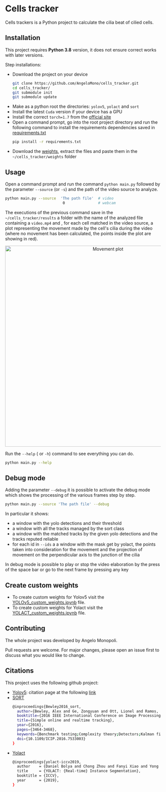 # Cells tracker

Cells trackers is a Python project to calculate the cilia beat of cilied cells.

## Installation
This project requires **Python 3.8** version, it does not ensure correct works with later versions.

Step installations:
- Download the project on your device
    ```bash
    git clone https://github.com/AngeloMono/cells_tracker.git
    cd cells_tracker/
    git submodule init
    git submodule update
    ```
- Make as a python root the directories: `yolov5`, `yolact` and `sort`
- Install the latest `Cuda` version if your device has a GPU
- Install the correct `torch=1.7` from the [official site](https://pytorch.org/)
- Open a command prompt, go into the root project directory and run the following command to install the requirements
 dependencies saved in [requirements.txt](requirements.txt) 
    ```bash
    pip install -r requirements.txt
    ```
- Download the [weights](https://drive.google.com/file/d/1XmJ-aco5xJdpxPwDBCYYYwwaPWOlcmnH/view?usp=sharing),
 extract the files and paste them in the `~/cells_tracker/weights` folder

## Usage

Open a command prompt and run the command `python main.py` followed by the parameter `--source` (or `-s`) and 
the path of the video source to analyze.

```bash
python main.py --source  'The path file'  # video
                          0               # webcam
```

The executions of the previous command save in the `~/cells_tracker/results` a folder with the name of the analyzed file 
containing a `video.mp4` and , for each cell matched in the video source, 
a plot representing the movement made by the cell's cilia during the video 
(where no movement has been calculated, the points inside the plot are showing in red).
<p align="center">
    <a href="https://drive.google.com/uc?export=view&id=1GtDSqJdUMtxpQE4YwvEU9mWkOcR7B_HR">
        <img src="https://drive.google.com/uc?export=view&id=1GtDSqJdUMtxpQE4YwvEU9mWkOcR7B_HR" style="width: 650px; max-width: 100%; height: auto" title="Movement plot" />
    </a>
</p>

Run the `--help` ( or `-h`) command to see everything you can do.
```bash
python main.py --help 
```

## Debug mode
Adding the parameter `--debug` it is possible to activate the debug mode which shows the processing of the various 
frames step by step.
```bash
python main.py --source 'The path file' --debug
```


In particular it shows:
    <ul>
        <li>a window with the yolo detections and their threshold</li>
        <li>a window with all the tracks managed by the sort class</li>
        <li>a window with the matched tracks by the given yolo detections and the tracks reputed reliable</li>
        <li>for each id in `--ids` a a window with the mask get by yolact, the points taken into consideration for the movement
            and the projection of movement on the perpendicular axis to the junction of the cilia</li>
    </ul>



In debug mode is possible to play or stop the video elaboration by the press of the space bar or 
go to the next frame by pressing any key

## Create custom weights
* To create custom weights for Yolov5 visit the
 [YOLOv5_custom_weights.ipynb](https://github.com/AngeloMono/YOLOV5-custom-weights.git) file.
* To create custom weights for Yolact visit the 
 [YOLACT_custom_weights.ipynb](https://github.com/AngeloMono/YOLACT-custom-weights.git) file.


## Contributing
The whole project was developed by Angelo Monopoli.

Pull requests are welcome. For major changes, please open an issue first to discuss what you would like to change.


## Citations
This project uses the following github project:
* [Yolov5](https://github.com/ultralytics/yolov5):
    citation page  at the following [link](https://zenodo.org/record/4418161)
* [SORT](https://github.com/abewley/sort)
    ```bash
    @inproceedings{Bewley2016_sort,
      author={Bewley, Alex and Ge, Zongyuan and Ott, Lionel and Ramos, Fabio and Upcroft, Ben},
      booktitle={2016 IEEE International Conference on Image Processing (ICIP)},
      title={Simple online and realtime tracking},
      year={2016},
      pages={3464-3468},
      keywords={Benchmark testing;Complexity theory;Detectors;Kalman filters;Target tracking;Visualization;Computer Vision;Data Association;Detection;Multiple Object Tracking},
      doi={10.1109/ICIP.2016.7533003}
    }
    ```
* [Yolact](https://github.com/dbolya/yolact)
    ```bash
    @inproceedings{yolact-iccv2019,
      author    = {Daniel Bolya and Chong Zhou and Fanyi Xiao and Yong Jae Lee},
      title     = {YOLACT: {Real-time} Instance Segmentation},
      booktitle = {ICCV},
      year      = {2019},
    }
    ```

